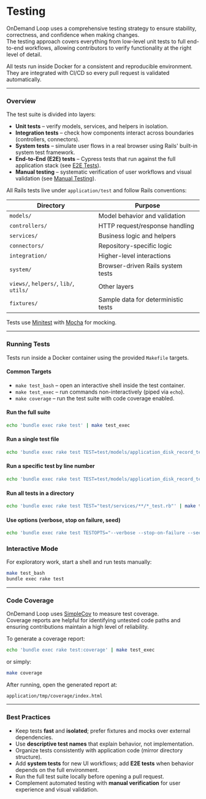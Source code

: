 # Testing

OnDemand Loop uses a comprehensive testing strategy to ensure stability, correctness, and confidence when making changes.  
The testing approach covers everything from low-level unit tests to full end-to-end workflows, allowing contributors to verify functionality at the right level of detail.

All tests run inside Docker for a consistent and reproducible environment.  
They are integrated with CI/CD so every pull request is validated automatically.

---

### Overview
The test suite is divided into layers:

- **Unit tests** – verify models, services, and helpers in isolation.
- **Integration tests** – check how components interact across boundaries (controllers, connectors).
- **System tests** – simulate user flows in a real browser using Rails' built-in system test framework.
- **End-to-End (E2E) tests** – Cypress tests that run against the full application stack (see [E2E Tests](e2e_tests.md)).
- **Manual testing** – systematic verification of user workflows and visual validation (see [Manual Testing](manual_testing.md)).

All Rails tests live under `application/test` and follow Rails conventions:

| Directory         | Purpose |
|-------------------|---------|
| `models/`         | Model behavior and validation |
| `controllers/`    | HTTP request/response handling |
| `services/`       | Business logic and helpers |
| `connectors/`     | Repository-specific logic |
| `integration/`    | Higher-level interactions |
| `system/`         | Browser-driven Rails system tests |
| `views/`, `helpers/`, `lib/`, `utils/` | Other layers |
| `fixtures/`       | Sample data for deterministic tests |

Tests use [Minitest](https://guides.rubyonrails.org/testing.html) with [Mocha](https://mocha.jamesmead.org/) for mocking.  

---

### Running Tests
Tests run inside a Docker container using the provided `Makefile` targets.

#### Common Targets
- `make test_bash` – open an interactive shell inside the test container.
- `make test_exec` – run commands non-interactively (piped via `echo`).
- `make coverage` – run the test suite with code coverage enabled.

#### Run the full suite
```bash
echo 'bundle exec rake test' | make test_exec
```

#### Run a single test file
```bash
echo 'bundle exec rake test TEST=test/models/application_disk_record_test.rb' | make test_exec
```

#### Run a specific test by line number
```bash
echo 'bundle exec rake test TEST=test/models/application_disk_record_test.rb:52' | make test_exec
```

#### Run all tests in a directory
```bash
echo 'bundle exec rake test TEST="test/services/**/*_test.rb"' | make test_exec
```

#### Use options (verbose, stop on failure, seed)
```bash
echo 'bundle exec rake test TESTOPTS="--verbose --stop-on-failure --seed=1234"' | make test_exec
```

### Interactive Mode
For exploratory work, start a shell and run tests manually:
```bash
make test_bash
bundle exec rake test
```

---

### Code Coverage
OnDemand Loop uses [SimpleCov](https://github.com/simplecov-ruby/simplecov) to measure test coverage.  
Coverage reports are helpful for identifying untested code paths and ensuring contributions maintain a high level of reliability.

To generate a coverage report:

```bash
echo 'bundle exec rake test:coverage' | make test_exec
```

or simply:

```bash
make coverage
```

After running, open the generated report at:
```
application/tmp/coverage/index.html
```

---

### Best Practices
- Keep tests **fast** and **isolated**; prefer fixtures and mocks over external dependencies.
- Use **descriptive test names** that explain behavior, not implementation.
- Organize tests consistently with application code (mirror directory structure).
- Add **system tests** for new UI workflows; add **E2E tests** when behavior depends on the full environment.
- Run the full test suite locally before opening a pull request.
- Complement automated testing with **manual verification** for user experience and visual validation.  
